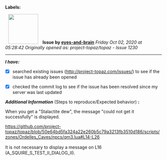 **Labels:**



<a href="https://github.com/eyes-and-brain"><img src="https://avatars0.githubusercontent.com/u/71148313?v=4" width="96" height="96" hspace="10"></img></a> **Issue by [eyes-and-brain](https://github.com/eyes-and-brain)**
_Friday Oct 02, 2020 at 05:28:42_
_Originally opened as: project-topaz/topaz - Issue 1230_

----

<!-- place 'x' mark between square [] brackets to checkmark box -->
**_I have:_**

- [x] searched existing issues (http://project-topaz.com/issues/) to see if the issue has already been opened
- [x] checked the commit log to see if the issue has been resolved since my server was last updated

**_Additional Information_** (Steps to reproduce/Expected behavior) **:** 

When you get a "Stalactite dew", the message "could not get it successfully" is displayed.

https://github.com/project-topaz/topaz/blob/50e64bd5fa324a22e260b5c79a3213fb3510d186/scripts/zones/Ordelles_Caves/npcs/qm3.lua#L14-L26

It is not necessary to display a message on L16　(A_SQUIRE_S_TEST_II_DIALOG_II).


